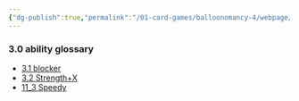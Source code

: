 ```yaml
---
{"dg-publish":true,"permalink":"/01-card-games/balloonomancy-4/webpage/balloonomancy-development-document/","tags":["gardenEntry"]}
---
```



### 3.0 ability glossary 
- [3.1 blocker]( https://balloonomancy-v4.vercel.app/01-card-games/balloonomancy-4/11-1-blocker/)
- [3.2 Strength+X](https://balloonomancy-v4.vercel.app/01-card-games/balloonomancy-4/11-2-strength-x/)
- [11_3 Speedy](11_3%20Speedy.md)